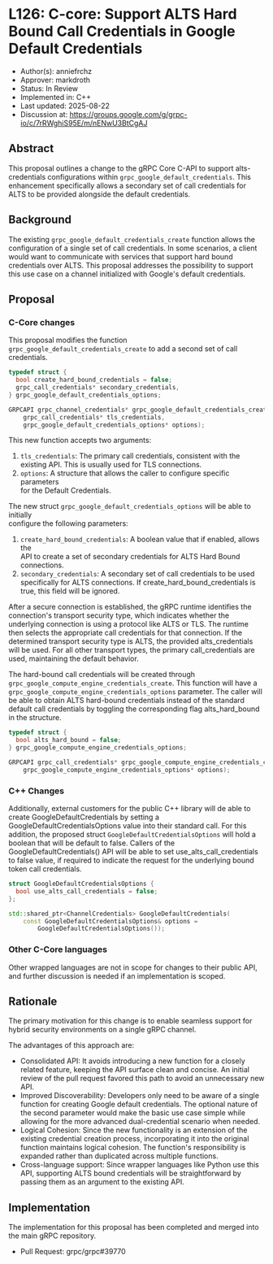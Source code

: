 # L126: C-core: Support ALTS Hard Bound Call Credentials in Google Default Credentials

*   Author(s): anniefrchz
*   Approver: markdroth
*   Status: In Review
*   Implemented in: C++
*   Last updated: 2025-08-22
*   Discussion at:
    https://groups.google.com/g/grpc-io/c/7rRWghiS95E/m/nENwU3BtCgAJ

## Abstract

This proposal outlines a change to the gRPC Core C-API to support
alts-credentials configurations within `grpc_google_default_credentials`. This
enhancement specifically allows a secondary set of call credentials for ALTS to
be provided alongside the default credentials.

## Background

The existing `grpc_google_default_credentials_create` function allows the
configuration of a single set of call credentials. In some scenarios, a client
would want to communicate with services that support hard bound credentials over
ALTS. This proposal addresses the possibility to support this use case on a
channel initialized with Google's default credentials.

## Proposal

### C-Core changes

This proposal modifies the function `grpc_google_default_credentials_create` to
add a second set of call credentials.

```c
typedef struct {
  bool create_hard_bound_credentials = false;
  grpc_call_credentials* secondary_credentials,
} grpc_google_default_credentials_options;

GRPCAPI grpc_channel_credentials* grpc_google_default_credentials_create(
    grpc_call_credentials* tls_credentials,
    grpc_google_default_credentials_options* options);
```

This new function accepts two arguments:

1.  `tls_credentials`: The primary call credentials, consistent with the
    existing API. This is usually used for TLS connections.
2.  `options`: A structure that allows the caller to configure specific parameters  
    for the Default Credentials.

The new struct `grpc_google_default_credentials_options` will be able to initially  
configure the following parameters:

1.  `create_hard_bound_credentials`: A boolean value that if enabled, allows the   
    API to create a set of secondary credentials for ALTS Hard Bound connections.
2.  `secondary_credentials`: A secondary set of call credentials to be used  
    specifically for ALTS connections. If create_hard_bound_credentials is true,
    this field will be ignored.

After a secure connection is established, the gRPC runtime identifies the
connection's transport security type, which indicates whether the underlying
connection is using a protocol like ALTS or TLS. The runtime then selects the
appropriate call credentials for that connection. If the determined transport
security type is ALTS, the provided alts_credentials will be used. For all other
transport types, the primary call_credentials are used, maintaining the default
behavior.

The hard-bound call credentials will be created through
`grpc_google_compute_engine_credentials_create`. This function will have a
`grpc_google_compute_engine_credentials_options` parameter. The caller will be
able to obtain ALTS hard-bound credentials instead of the standard default call
credentials by toggling the corresponding flag alts_hard_bound in the structure.

```c
typedef struct {
  bool alts_hard_bound = false;
} grpc_google_compute_engine_credentials_options;

GRPCAPI grpc_call_credentials* grpc_google_compute_engine_credentials_create(
    grpc_google_compute_engine_credentials_options* options);
```

### C++ Changes

Additionally, external customers for the public C++ library will de able to
create GoogleDefaultCredentials by setting a GoogleDefaultCredentialsOptions
value into their standard call. For this addition, the proposed struct
`GoogleDefaultCredentialsOptions` will hold a boolean that will be default to
false. Callers of the GoogleDefaultCredentials() API will be able to set
use_alts_call_credentials to false value, if required to indicate the request
for the underlying bound token call credentials.

```c++
struct GoogleDefaultCredentialsOptions {
  bool use_alts_call_credentials = false;
};

std::shared_ptr<ChannelCredentials> GoogleDefaultCredentials(
    const GoogleDefaultCredentialsOptions& options =
        GoogleDefaultCredentialsOptions());
```

### Other C-Core languages

Other wrapped languages are not in scope for changes to their public API, and
further discussion is needed if an implementation is scoped.

## Rationale

The primary motivation for this change is to enable seamless support for hybrid
security environments on a single gRPC channel.

The advantages of this approach are:

*   Consolidated API: It avoids introducing a new function for a closely related
    feature, keeping the API surface clean and concise. An initial review of the
    pull request favored this path to avoid an unnecessary new API.
*   Improved Discoverability: Developers only need to be aware of a single
    function for creating Google default credentials. The optional nature of the
    second parameter would make the basic use case simple while allowing for the
    more advanced dual-credential scenario when needed.
*   Logical Cohesion: Since the new functionality is an extension of the
    existing credential creation process, incorporating it into the original
    function maintains logical cohesion. The function's responsibility is
    expanded rather than duplicated across multiple functions.
*   Cross-language support: Since wrapper languages like Python use this API,
    supporting ALTS bound credentials will be straightforward by passing them as
    an argument to the existing API.

## Implementation

The implementation for this proposal has been completed and merged into the main
gRPC repository.

*   Pull Request: grpc/grpc#39770
